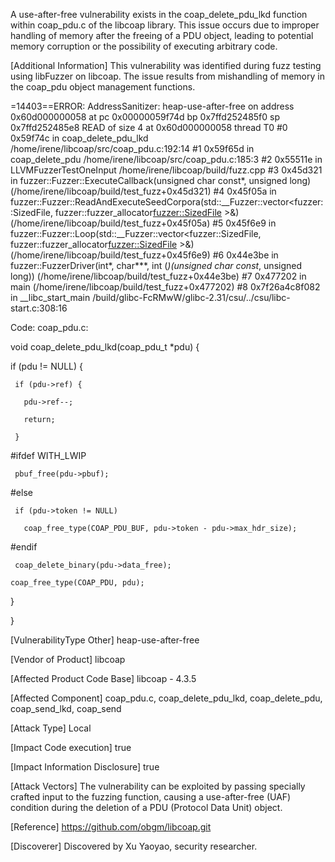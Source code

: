  A use-after-free vulnerability exists in the coap_delete_pdu_lkd function within coap_pdu.c of the libcoap library. This issue occurs due to improper handling of memory after the freeing of a PDU object, leading to potential memory corruption or the possibility of executing arbitrary code.

 
[Additional Information]
 This vulnerability was identified during fuzz testing using libFuzzer on libcoap. The issue results from mishandling of memory in the coap_pdu object management functions.
 
 =14403==ERROR: AddressSanitizer: heap-use-after-free on address 0x60d000000058 at pc 0x00000059f74d bp 0x7ffd252485f0 sp 0x7ffd252485e8
 READ of size 4 at 0x60d000000058 thread T0
     #0 0x59f74c in coap_delete_pdu_lkd /home/irene/libcoap/src/coap_pdu.c:192:14
     #1 0x59f65d in coap_delete_pdu /home/irene/libcoap/src/coap_pdu.c:185:3
     #2 0x55511e in LLVMFuzzerTestOneInput /home/irene/libcoap/build/fuzz.cpp
     #3 0x45d321 in fuzzer::Fuzzer::ExecuteCallback(unsigned char const*, unsigned long) (/home/irene/libcoap/build/test_fuzz+0x45d321)
     #4 0x45f05a in fuzzer::Fuzzer::ReadAndExecuteSeedCorpora(std::__Fuzzer::vector<fuzzer::SizedFile, fuzzer::fuzzer_allocator<fuzzer::SizedFile> >&) (/home/irene/libcoap/build/test_fuzz+0x45f05a)
     #5 0x45f6e9 in fuzzer::Fuzzer::Loop(std::__Fuzzer::vector<fuzzer::SizedFile, fuzzer::fuzzer_allocator<fuzzer::SizedFile> >&) (/home/irene/libcoap/build/test_fuzz+0x45f6e9)
     #6 0x44e3be in fuzzer::FuzzerDriver(int*, char***, int (*)(unsigned char const*, unsigned long)) (/home/irene/libcoap/build/test_fuzz+0x44e3be)
     #7 0x477202 in main (/home/irene/libcoap/build/test_fuzz+0x477202)
     #8 0x7f26a4c8f082 in __libc_start_main /build/glibc-FcRMwW/glibc-2.31/csu/../csu/libc-start.c:308:16

 Code:
 coap_pdu.c:
 
 void  coap_delete_pdu_lkd(coap_pdu_t *pdu) {
   
   if (pdu != NULL) {
   
     if (pdu->ref) {
     
       pdu->ref--;
       
       return;
       
     }
     
 #ifdef WITH_LWIP
 
     pbuf_free(pdu->pbuf);
     
 #else
 
     if (pdu->token != NULL)
     
       coap_free_type(COAP_PDU_BUF, pdu->token - pdu->max_hdr_size);
       
 #endif
 
     coap_delete_binary(pdu->data_free);
     
    coap_free_type(COAP_PDU, pdu);
    
  }
  
 }
 

[VulnerabilityType Other]
 heap-use-after-free


[Vendor of Product]
libcoap


[Affected Product Code Base]
 libcoap - 4.3.5


 [Affected Component]
 coap_pdu.c, coap_delete_pdu_lkd, coap_delete_pdu, coap_send_lkd, coap_send


 [Attack Type]
 Local


 [Impact Code execution]
 true


 [Impact Information Disclosure]
 true


[Attack Vectors]
 The vulnerability can be exploited by passing specially crafted input to the fuzzing function, causing a use-after-free (UAF) condition during the deletion of a PDU (Protocol Data Unit) object.


 [Reference]
 https://github.com/obgm/libcoap.git


[Discoverer]
Discovered by Xu Yaoyao, security researcher.
